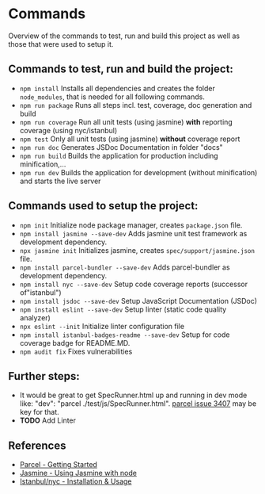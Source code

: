 # Commands

Overview of the commands to test, run and build this project as well as those that were used to setup it.

## Commands to test, run and build the project:
- `npm install` Installs all dependencies and creates the folder `node_modules`, that is needed for all following commands.
- `npm run package` Runs all steps incl. test, coverage, doc generation and build
- `npm run coverage` Run all unit tests (using jasmine) **with** reporting coverage (using nyc/istanbul)
- `npm test` Only all unit tests (using jasmine) **without** coverage report
- `npm run doc` Generates JSDoc Documentation in folder "docs"
- `npm run build` Builds the application for production including minification,...
- `npm run dev` Builds the application for development (without minification) and starts the live server

## Commands used to setup the project:
- `npm init` Initialize node package manager, creates `package.json` file.
- `npm install jasmine --save-dev` Adds jasmine unit test framework as development dependency.
- `npx jasmine init` Initializes jasmine, creates `spec/support/jasmine.json` file.
- `npm install parcel-bundler --save-dev` Adds parcel-bundler as development dependency.
- `npm install nyc --save-dev` Setup code coverage reports (successor of"istanbul")
- `npm install jsdoc --save-dev` Setup JavaScript Documentation (JSDoc)
- `npm install eslint --save-dev` Setup linter (static code quality analyzer)
- `npx eslint --init` Initialize linter configuration file
- `npm install istanbul-badges-readme --save-dev` Setup for code coverage badge for README.MD.
- `npm audit fix` Fixes vulnerabilities

## Further steps:
- It would be great to get SpecRunner.html up and running in dev mode like: "dev": "parcel ./test/js/SpecRunner.html". [parcel issue 3407](https://github.com/parcel-bundler/parcel/issues/3407) may be key for that.
- **TODO** Add Linter

## References
 * [Parcel - Getting Started](https://parceljs.org/getting_started.html)
 * [Jasmine - Using Jasmine with node](https://jasmine.github.io/setup/nodejs.html)
 * [Istanbul/nyc - Installation & Usage](https://github.com/istanbuljs/nyc#installation--usage)

